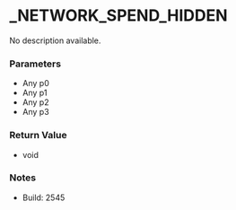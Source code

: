# _NETWORK_SPEND_HIDDEN

No description available.

### Parameters
* Any p0
* Any p1
* Any p2
* Any p3

### Return Value
* void

### Notes
* Build: 2545

